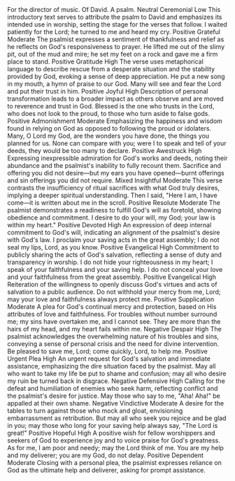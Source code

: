 <sentimentAnalysis>
    <psalm number="40">
        <verse number="0">
            <text>For the director of music. Of David. A psalm.</text>
            <polarity>Neutral</polarity>
            <emotion>Ceremonial</emotion>
            <intensity>Low</intensity>
            <context>This introductory text serves to attribute the psalm to David and emphasizes its intended use in worship, setting the stage for the verses that follow.</context>
        </verse>
        <!-- Repeat for each verse -->
        <verse number="1">
            <text>I waited patiently for the Lord; he turned to me and heard my cry.</text>
            <polarity>Positive</polarity>
            <emotion>Grateful</emotion>
            <intensity>Moderate</intensity>
            <context>The psalmist expresses a sentiment of thankfulness and relief as he reflects on God's responsiveness to prayer.</context>
        </verse>
        <verse number="2">
            <text>He lifted me out of the slimy pit, out of the mud and mire; he set my feet on a rock and gave me a firm place to stand.</text>
            <polarity>Positive</polarity>
            <emotion>Gratitude</emotion>
            <intensity>High</intensity>
            <context>The verse uses metaphorical language to describe rescue from a desperate situation and the stability provided by God, evoking a sense of deep appreciation.</context>
        </verse>
        <verse number="3">
            <text>He put a new song in my mouth, a hymn of praise to our God. Many will see and fear the Lord and put their trust in him.</text>
            <polarity>Positive</polarity>
            <emotion>Joyful</emotion>
            <intensity>High</intensity>
            <context>Description of personal transformation leads to a broader impact as others observe and are moved to reverence and trust in God.</context>
        </verse>
        <verse number="4">
            <text>Blessed is the one who trusts in the Lord, who does not look to the proud, to those who turn aside to false gods.</text>
            <polarity>Positive</polarity>
            <emotion>Admonishment</emotion>
            <intensity>Moderate</intensity>
            <context>Emphasizing the happiness and wisdom found in relying on God as opposed to following the proud or idolaters.</context>
        </verse>
        <verse number="5">
            <text>Many, O Lord my God, are the wonders you have done, the things you planned for us. None can compare with you; were I to speak and tell of your deeds, they would be too many to declare.</text>
            <polarity>Positive</polarity>
            <emotion>Awestruck</emotion>
            <intensity>High</intensity>
            <context>Expressing inexpressible admiration for God's works and deeds, noting their abundance and the psalmist's inability to fully recount them.</context>
        </verse>
        <verse number="6">
            <text>Sacrifice and offering you did not desire—but my ears you have opened—burnt offerings and sin offerings you did not require.</text>
            <polarity>Mixed</polarity>
            <emotion>Insightful</emotion>
            <intensity>Moderate</intensity>
            <context>This verse contrasts the insufficiency of ritual sacrifices with what God truly desires, implying a deeper spiritual understanding.</context>
        </verse>
        <verse number="7">
            <text>Then I said, "Here I am, I have come—it is written about me in the scroll.</text>
            <polarity>Positive</polarity>
            <emotion>Resolute</emotion>
            <intensity>Moderate</intensity>
            <context>The psalmist demonstrates a readiness to fulfill God's will as foretold, showing obedience and commitment.</context>
        </verse>
        <verse number="8">
            <text>I desire to do your will, my God; your law is within my heart."</text>
            <polarity>Positive</polarity>
            <emotion>Devoted</emotion>
            <intensity>High</intensity>
            <context>An expression of deep internal commitment to God's will, indicating an alignment of the psalmist's desire with God's law.</context>
        </verse>
        <verse number="9">
            <text>I proclaim your saving acts in the great assembly; I do not seal my lips, Lord, as you know.</text>
            <polarity>Positive</polarity>
            <emotion>Evangelical</emotion>
            <intensity>High</intensity>
            <context>Commitment to publicly sharing the acts of God's salvation, reflecting a sense of duty and transparency in worship.</context>
        </verse>
        <verse number="10">
            <text>I do not hide your righteousness in my heart; I speak of your faithfulness and your saving help. I do not conceal your love and your faithfulness from the great assembly.</text>
            <polarity>Positive</polarity>
            <emotion>Evangelical</emotion>
            <intensity>High</intensity>
            <context>Reiteration of the willingness to openly discuss God's virtues and acts of salvation to a public audience.</context>
        </verse>
        <verse number="11">
            <text>Do not withhold your mercy from me, Lord; may your love and faithfulness always protect me.</text>
            <polarity>Positive</polarity>
            <emotion>Supplication</emotion>
            <intensity>Moderate</intensity>
            <context>A plea for God's continual mercy and protection, based on His attributes of love and faithfulness.</context>
        </verse>
        <verse number="12">
            <text>For troubles without number surround me; my sins have overtaken me, and I cannot see. They are more than the hairs of my head, and my heart fails within me.</text>
            <polarity>Negative</polarity>
            <emotion>Despair</emotion>
            <intensity>High</intensity>
            <context>The psalmist acknowledges the overwhelming nature of his troubles and sins, conveying a sense of personal crisis and the need for divine intervention.</context>
        </verse>
        <verse number="13">
            <text>Be pleased to save me, Lord; come quickly, Lord, to help me.</text>
            <polarity>Positive</polarity>
            <emotion>Urgent Plea</emotion>
            <intensity>High</intensity>
            <context>An urgent request for God's salvation and immediate assistance, emphasizing the dire situation faced by the psalmist.</context>
        </verse>
        <verse number="14">
            <text>May all who want to take my life be put to shame and confusion; may all who desire my ruin be turned back in disgrace.</text>
            <polarity>Negative</polarity>
            <emotion>Defensive</emotion>
            <intensity>High</intensity>
            <context>Calling for the defeat and humiliation of enemies who seek harm, reflecting conflict and the psalmist's desire for justice.</context>
        </verse>
        <verse number="15">
            <text>May those who say to me, "Aha! Aha!" be appalled at their own shame.</text>
            <polarity>Negative</polarity>
            <emotion>Vindictive</emotion>
            <intensity>Moderate</intensity>
            <context>A desire for the tables to turn against those who mock and gloat, envisioning embarrassment as retribution.</context>
        </verse>
        <verse number="16">
            <text>But may all who seek you rejoice and be glad in you; may those who long for your saving help always say, "The Lord is great!"</text>
            <polarity>Positive</polarity>
            <emotion>Hopeful</emotion>
            <intensity>High</intensity>
            <context>A positive wish for fellow worshippers and seekers of God to experience joy and to voice praise for God's greatness.</context>
        </verse>
        <verse number="17">
            <text>As for me, I am poor and needy; may the Lord think of me. You are my help and my deliverer; you are my God, do not delay.</text>
            <polarity>Positive</polarity>
            <emotion>Dependent</emotion>
            <intensity>Moderate</intensity>
            <context>Closing with a personal plea, the psalmist expresses reliance on God as the ultimate help and deliverer, asking for prompt assistance.</context>
        </verse>
    </psalm>
</sentimentAnalysis>